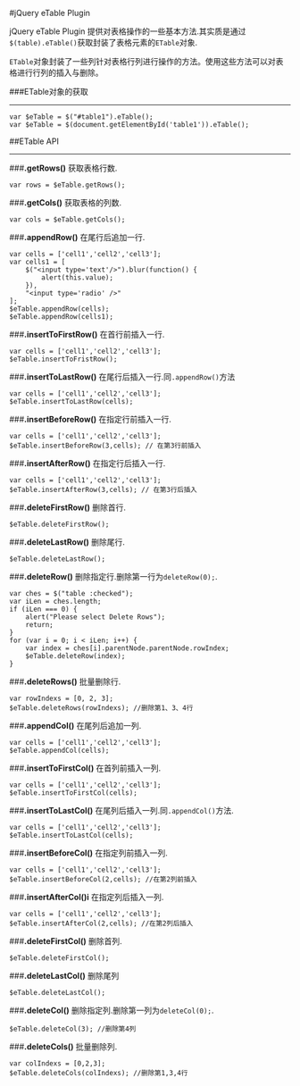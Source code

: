 #jQuery eTable Plugin

jQuery eTable Plugin 提供对表格操作的一些基本方法.其实质是通过`$(table).eTable()`获取封装了表格元素的`ETable`对象.

`ETable`对象封装了一些列针对表格行列进行操作的方法。使用这些方法可以对表格进行行列的插入与删除。

###ETable对象的获取

- - -
    var $eTable = $("#table1").eTable();
    var $eTable = $(document.getElementById('table1')).eTable();
    
##ETable API

- - -

###**.getRows()**
获取表格行数.

    var rows = $eTable.getRows();
    
###**.getCols()**
获取表格的列数.

    var cols = $eTable.getCols();

###**.appendRow()**
在尾行后追加一行.

    var cells = ['cell1','cell2','cell3'];
    var cells1 = [
        $("<input type='text'/>").blur(function() {
            alert(this.value);
        }),
        "<input type='radio' />"
    ];
    $eTable.appendRow(cells);
    $eTable.appendRow(cells1);

###**.insertToFirstRow()**
在首行前插入一行.
    
    var cells = ['cell1','cell2','cell3'];
    $eTable.insertToFristRow();

###**.insertToLastRow()**
在尾行后插入一行.同`.appendRow()`方法

    var cells = ['cell1','cell2','cell3'];
    $eTable.insertToLastRow(cells);

###**.insertBeforeRow()**
在指定行前插入一行.
    
    var cells = ['cell1','cell2','cell3'];
    $eTable.insertBeforeRow(3,cells); // 在第3行前插入
    
###**.insertAfterRow()**
在指定行后插入一行.
    
    var cells = ['cell1','cell2','cell3'];
    $eTable.insertAfterRow(3,cells); // 在第3行后插入

###**.deleteFirstRow()**
删除首行.
    
    $eTable.deleteFirstRow();
    
###**.deleteLastRow()**
删除尾行.
    
    $eTable.deleteLastRow();

###**.deleteRow()**
删除指定行.删除第一行为`deleteRow(0);`.

    var ches = $("table :checked");
    var iLen = ches.length;
    if (iLen === 0) {
        alert("Please select Delete Rows");
        return;
    }
    for (var i = 0; i < iLen; i++) {
        var index = ches[i].parentNode.parentNode.rowIndex;
        $eTable.deleteRow(index);
    }

###**.deleteRows()**
批量删除行.

    var rowIndexs = [0, 2, 3];
    $eTable.deleteRows(rowIndexs); //删除第1、3、4行

###**.appendCol()**
在尾列后追加一列.
    
    var cells = ['cell1','cell2','cell3'];
    $eTable.appendCol(cells);

###**.insertToFirstCol()**
在首列前插入一列.

    var cells = ['cell1','cell2','cell3'];
    $eTable.insertToFirstCol(cells);  

###**.insertToLastCol()**
在尾列后插入一列.同`.appendCol()`方法.

    var cells = ['cell1','cell2','cell3'];
    $eTable.insertToLastCol(cells);    

###**.insertBeforeCol()**
在指定列前插入一列.

    var cells = ['cell1','cell2','cell3'];
    $eTable.insertBeforeCol(2,cells); //在第2列前插入
    
###**.insertAfterCol()i**
在指定列后插入一列.

    var cells = ['cell1','cell2','cell3'];
    $eTable.insertAfterCol(2,cells); //在第2列后插入

###**.deleteFirstCol()**
删除首列.
    
    $eTable.deleteFirstCol();

###**.deleteLastCol()**
删除尾列
    
    $eTable.deleteLastCol();
    
###**.deleteCol()**
删除指定列.删除第一列为`deleteCol(0);`.
    
    $eTable.deleteCol(3); //删除第4列
    
###**.deleteCols()**
批量删除列.

    var colIndexs = [0,2,3];
    $eTable.deleteCols(colIndexs); //删除第1,3,4行
